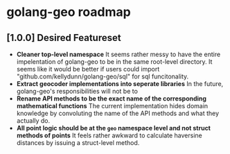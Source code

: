 # golang-geo roadmap

## [1.0.0] Desired Featureset

  - **Cleaner top-level namespace** It seems rather messy to have the entire impelentation of golang-geo to be in the same root-level directory.  It seems like it would be better if users could import "github.com/kellydunn/golang-geo/sql" for sql funcitonality.
  - **Extract geocoder implementations into seperate libraries** In the future, golang-geo's responsibilities will not be to 
  - **Rename API methods to be the exact name of the corresponding mathematical functions** The current implementation hides domain knowledge by convoluting the name of the API methods and what they actually do.
  - **All point logic should be at the `geo` namespace level and not struct methods of points** It feels rather awkward to calculate haversine distances by issuing a struct-level method.